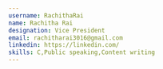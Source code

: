 ```yaml
---
username: RachithaRai
name: Rachitha Rai
designation: Vice President
email: rachitharai3016@gmail.com
linkedin: https://linkedin.com/
skills: C,Public speaking,Content writing
---
```

